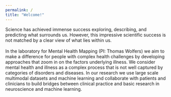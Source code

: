 ```yaml
---
permalink: /
title: "Welcome!"
---
```

Science has achieved immense success exploring, describing, and predicting what surrounds us. However, this impressive scientific success is not matched by a clear view of what lies within us. 
<br>
<br>
In the laboratory for Mental Health Mapping (PI: Thomas Wolfers) we aim to make a difference for people with complex health challenges by developing approaches that zoom in on the factors underlying illness. We consider mental health and illness as a complex process that is not well captured by categories of disorders and diseases. In our research we use large scale multimodal datasets and machine learning and collaborate with patients and clinicians to build bridges between clinical practice and basic research in neuroscience and machine learning.
